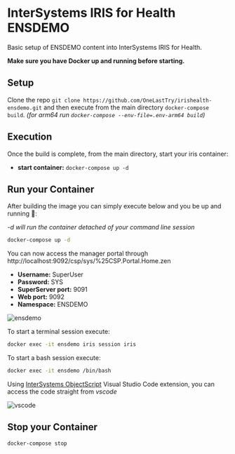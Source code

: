 # InterSystems IRIS for Health ENSDEMO

Basic setup of ENSDEMO content into InterSystems IRIS for Health.

**Make sure you have Docker up and running before starting.**

## Setup

Clone the repo `git clone https://github.com/OneLastTry/irishealth-ensdemo.git` and then execute from the main directory `docker-compose build`.
_(for arm64 run `docker-compose --env-file=.env-arm64 build`)_

## Execution

Once the build is complete, from the main directory, start your iris container:

- **start container:** `docker-compose up -d`

## Run your Container

After building the image you can simply execute below and you be up and running 🚀:

*-d will run the container detached of your command line session*

```bash
docker-compose up -d
```

You can now access the manager portal through http://localhost:9092/csp/sys/%25CSP.Portal.Home.zen

- **Username:** SuperUser
- **Password:** SYS
- **SuperServer port:** 9091
- **Web port:** 9092
- **Namespace:** ENSDEMO

![ensdemo](https://openexchange.intersystems.com/mp/img/packages/468/screenshots/zhnwycjrflt4q7gttwsidcntxk.png)

To start a terminal session execute:

```bash
docker exec -it ensdemo iris session iris
```

To start a bash session execute:

```bash
docker exec -it ensdemo /bin/bash
```

Using [InterSystems ObjectScript](https://marketplace.visualstudio.com/items?itemName=daimor.vscode-objectscript) Visual Studio Code extension, you can access the code straight from _vscode_

![vscode](https://openexchange.intersystems.com/mp/img/packages/468/screenshots/bgirfnblz2zym4zi2q92lnxkmji.png)

## Stop your Container

```bash
docker-compose stop
```

